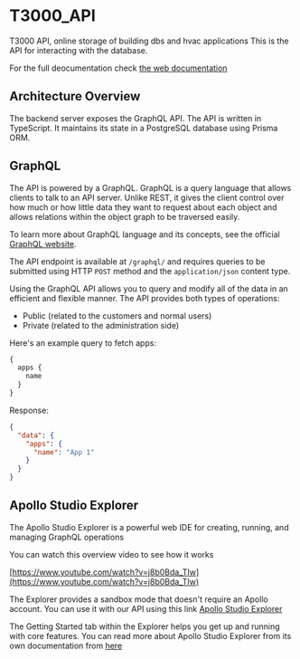 # T3000_API
T3000 API, online storage of building dbs and hvac applications
This is the API for interacting with the database. 

For the full deocumentation check [the web documentation](https://temcocontrols-app-lib-docs.netlify.app)
## Architecture Overview

The backend server exposes the GraphQL API. The API is written in TypeScript. It maintains its state in a PostgreSQL database using Prisma ORM.


## GraphQL

The API is powered by a GraphQL. GraphQL is a query language that allows clients to talk to an API server. Unlike REST, it gives the client control over how much or how little data they want to request about each object and allows relations within the object graph to be traversed easily.

To learn more about GraphQL language and its concepts, see the official [GraphQL website](https://graphql.org/).

The API endpoint is available at `/graphql/` and requires queries to be submitted using HTTP `POST` method and the `application/json` content type.

Using the GraphQL API allows you to query and modify all of the data in an efficient and flexible manner. The API provides both types of operations:

- Public (related to the customers and normal users)
- Private (related to the administration side)

Here's an example query to fetch apps:

```graphql
{
  apps {
    name
  }
}
```

Response:
```json
{
  "data": {
    "apps": {
      "name": "App 1"
    }
  }
}
```

## Apollo Studio Explorer

The Apollo Studio Explorer is a powerful web IDE for creating, running, and managing GraphQL operations

You can watch this overview video to see how it works

[https://www.youtube.com/watch?v=j8b0Bda_TIw](https://www.youtube.com/watch?v=j8b0Bda_TIw)

The Explorer provides a sandbox mode that doesn't require an Apollo account.
You can use it with our API using this link
[Apollo Studio Explorer](https://sandbox.apollo.dev/?endpoint=https://app-lib-api.temcocontrols.com/graphql)

The Getting Started tab within the Explorer helps you get up and running with core features.
 You can read more about Apollo Studio Explorer from its own documentation from [here](https://www.apollographql.com/docs/studio/explorer/explorer/)
